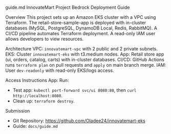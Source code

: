 
guide.md
 InnovateMart Project Bedrock Deployment Guide

 Overview
This project sets up an Amazon EKS cluster with a VPC using Terraform. The retail-store-sample-app is deployed with in-cluster databases (MySQL, PostgreSQL, DynamoDB Local, Redis, RabbitMQ). A CI/CD pipeline automates Terraform deployment. A read-only IAM user allows developers to view resources.

 Architecture
VPC: `innovatemart-vpc` with 2 public and 2 private subnets.
  EKS: Cluster `innovatemart-eks` with t3.medium nodes.
  App: Retail store app (ui, orders, catalog, carts) with in-cluster databases.
  CI/CD: GitHub Actions runs `terraform plan` on pull requests and `apply` on main branch merge.
  IAM: User `dev-readonly` with read-only EKS/logs access.

Access Instructions
App: Run:

- Test app: `kubectl port-forward svc/ui 8080:80`, then `curl http://localhost:8080`.
- Clean up: `terraform destroy`.

 Submission
- Git Repository: https://github.com/Oladee24/innovatemart-eks
- Guide: `docs/guide.md`
